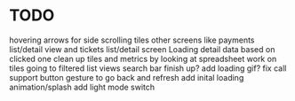 # TODO
hovering arrows for side scrolling tiles
other screens like payments list/detail view and tickets list/detail screen
Loading detail data based on clicked one
clean up tiles and metrics by looking at spreadsheet
work on tiles going to filtered list views
search bar finish up?
add loading gif?
fix call support button
gesture to go back and refresh
add inital loading animation/splash
add light mode switch
 
